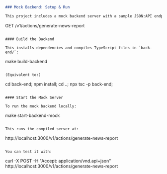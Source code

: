 ```markdown
### Mock Backend: Setup & Run

This project includes a mock backend server with a sample JSON:API endpoint at:

```
GET /v1/actions/generate-news-report
```

#### Build the Backend

This installs dependencies and compiles TypeScript files in `back-end/`:

```
make build-backend
```

(Equivalent to:)

```
cd back-end;
npm install;
cd ..;
npx tsc -p back-end;
```

#### Start the Mock Server

To run the mock backend locally:

```
make start-backend-mock
```

This runs the compiled server at:

```
http://localhost:3000/v1/actions/generate-news-report
```

You can test it with:

```
curl -X POST -H "Accept: application/vnd.api+json" http://localhost:3000/v1/actions/generate-news-report
```
```